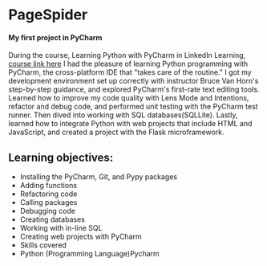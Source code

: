 # PageSpider
#### My first project in PyCharm 

During the course, Learning Python with PyCharm in LinkedIn Learning, [course link here](https://www.linkedin.com/learning/learning-python-with-pycharm/what-is-pycharm?autoAdvance=true&autoSkip=false&autoplay=true&resume=true&u=122094402 ) I had the pleasure of learning Python programming with PyCharm, the cross-platform IDE that "takes care of the routine." I got my development environment set up correctly with instructor Bruce Van Horn's step-by-step guidance, and explored PyCharm's first-rate text editing tools. Learned how to improve my code quality with Lens Mode and Intentions, refactor and debug code, and performed unit testing with the PyCharm test runner. Then dived into working with SQL databases(SQLLite). Lastly, learned how to integrate Python with web projects that include HTML and JavaScript, and created a project with the Flask microframework.

## Learning objectives:
- Installing the PyCharm, Git, and Pypy packages
- Adding functions
- Refactoring code
- Calling packages
- Debugging code
- Creating databases
- Working with in-line SQL
- Creating web projects with PyCharm
- Skills covered
- Python (Programming Language)Pycharm
